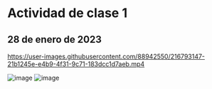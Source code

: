 # Actividad de clase 1

## 28 de enero de 2023



https://user-images.githubusercontent.com/88942550/216793147-21b1245e-e4b9-4f31-9c71-183dcc1d7aeb.mp4



![image](https://user-images.githubusercontent.com/88942550/216774988-e5f05664-3780-42b5-942d-3e798235f0bd.png)
![image](https://user-images.githubusercontent.com/88942550/216775144-024dbc69-2f20-4431-b9d3-f1398078d58d.png)
